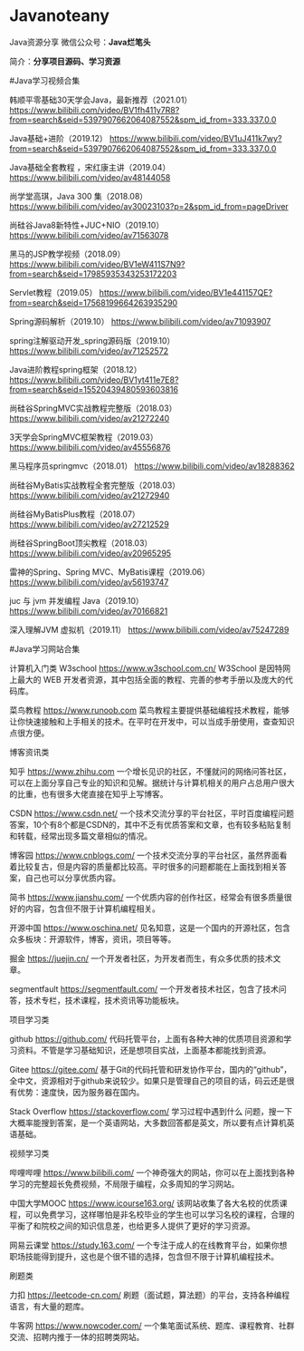 # Javanoteany
Java资源分享
微信公众号：**Java烂笔头**

简介：**分享项目源码、学习资源**

#Java学习视频合集

  韩顺平零基础30天学会Java，最新推荐（2021.01）
https://www.bilibili.com/video/BV1fh411y7R8?from=search&seid=5397907662064087552&spm_id_from=333.337.0.0

Java基础+进阶（2019.12）
https://www.bilibili.com/video/BV1uJ411k7wy?from=search&seid=5397907662064087552&spm_id_from=333.337.0.0

Java基础全套教程 ，宋红康主讲（2019.04）
https://www.bilibili.com/video/av48144058

尚学堂高琪，Java 300 集（2018.08）
https://www.bilibili.com/video/av30023103?p=2&spm_id_from=pageDriver

尚硅谷Java8新特性+JUC+NIO（2019.10）
  ​https://www.bilibili.com/video/av71563078

黑马的JSP教学视频（2018.09）
https://www.bilibili.com/video/BV1eW411S7N9?from=search&seid=17985935343253172203

Servlet教程（2019.05）
https://www.bilibili.com/video/BV1e441157QE?from=search&seid=17568199664263935290

Spring源码解析（2019.10）
https://www.bilibili.com/video/av71093907

spring注解驱动开发_spring源码版（2019.10）
 ​​https://www.bilibili.com/video/av71252572

Java进阶教程spring框架（2018.12）
https://www.bilibili.com/video/BV1yt411e7E8?from=search&seid=15520439480593603816

尚硅谷SpringMVC实战教程完整版（2018.03）
https://www.bilibili.com/video/av21272240

3天学会SpringMVC框架教程（2019.03）
 ​https://www.bilibili.com/video/av45556876

黑马程序员springmvc（2018.01）
https://www.bilibili.com/video/av18288362

尚硅谷MyBatis实战教程全套完整版（2018.03）
 ​https://www.bilibili.com/video/av21272940

尚硅谷MyBatisPlus教程（2018.07）
 ​https://www.bilibili.com/video/av27212529

尚硅谷SpringBoot顶尖教程（2018.03）
https://www.bilibili.com/video/av20965295

雷神的Spring、Spring MVC、MyBatis课程（2019.06）
​https://www.bilibili.com/video/av56193747

juc 与 jvm 并发编程 Java（2019.10）
 ​https://www.bilibili.com/video/av70166821

深入理解JVM 虚拟机（2019.11）
​https://www.bilibili.com/video/av75247289

#Java学习网站合集

计算机入门类
W3school
https://www.w3school.com.cn/
W3School 是因特网上最大的 WEB 开发者资源，其中包括全面的教程、完善的参考手册以及庞大的代码库。

菜鸟教程
https://www.runoob.com
菜鸟教程主要提供基础编程技术教程，能够让你快速接触和上手相关的技术。在平时在开发中，可以当成手册使用，查查知识点很方便。


博客资讯类

知乎
https://www.zhihu.com
一个增长见识的社区，不懂就问的网络问答社区，可以在上面分享自己专业的知识和见解。据统计与计算机相关的用户占总用户很大的比重，也有很多大佬直接在知乎上写博客。

CSDN
https://www.csdn.net/
一个技术交流分享的平台社区，平时百度编程问题答案，10个有8个都是CSDN的，其中不乏有优质答案和文章，也有较多粘贴复制和转载，经常出现多篇文章相似的情况。

博客园
https://www.cnblogs.com/
一个技术交流分享的平台社区，虽然界面看着比较复古，但是内容的质量都比较高。平时很多的问题都能在上面找到相关答案，自己也可以分享优质内容。

简书
https://www.jianshu.com/
一个优质内容的创作社区，经常会有很多质量很好的内容，包含但不限于计算机编程相关。

开源中国
https://www.oschina.net/
见名知意，这是一个国内的开源社区，包含众多板块：开源软件，博客，资讯，项目等等。

掘金
https://juejin.cn/
一个开发者社区，为开发者而生，有众多优质的技术文章。

segmentfault
https://segmentfault.com/
一个开发者技术社区，包含了技术问答，技术专栏，技术课程，技术资讯等功能板块。

项目学习类

github
https://github.com/
代码托管平台，上面有各种大神的优质项目资源和学习资料。不管是学习基础知识，还是想项目实战，上面基本都能找到资源。

Gitee
https://gitee.com/
基于Git的代码托管和研发协作平台，国内的“github”，全中文，资源相对于github来说较少。如果只是管理自己的项目的话，码云还是很有优势：速度快，因为服务器在国内。

Stack Overflow
https://stackoverflow.com/
学习过程中遇到什么 问题，搜一下大概率能搜到答案，是一个英语网站，大多数回答都是英文，所以要有点计算机英语基础。

视频学习类

哔哩哔哩
https://www.bilibili.com/
一个神奇强大的网站，你可以在上面找到各种学习的完整超长免费视频，不局限于编程，众多周知的学习网站。

中国大学MOOC
https://www.icourse163.org/
该网站收集了各大名校的优质课程，可以免费学习，这样哪怕是非名校毕业的学生也可以学习名校的课程，合理的平衡了和院校之间的知识信息差，也给更多人提供了更好的学习资源。

网易云课堂
https://study.163.com/
一个专注于成人的在线教育平台，如果你想职场技能得到提升，这也是个很不错的选择，包含但不限于计算机编程技术。


刷题类

力扣
https://leetcode-cn.com/
刷题（面试题，算法题）的平台，支持各种编程语言，有大量的题库。

牛客网
https://www.nowcoder.com/
一个集笔面试系统、题库、课程教育、社群交流、招聘内推于一体的招聘类网站。


